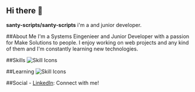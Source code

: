 ## Hi there 👋

**santy-scripts/santy-scripts** i'm a  and junior developer.

##About Me
I'm a Systems Eingenieer and Junior Developer with a passion for Make Solutions to people. I enjoy working on web projects and any kind of them and I'm constantly learning new technologies.

##Skills 
![Skill Icons](https://skillicons.dev/icons?i=js,html,css,python)

##Learning
![Skill Icons](https://skillicons.dev/icons?i=ts,angular,node)
    
##Social
    -   [LinkedIn](https://www.linkedin.com/in/santiago-andr%C3%A9s-rodr%C3%ADguez-moreno-88a120293/): Connect with me!

